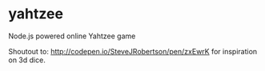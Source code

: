 # yahtzee
Node.js powered online Yahtzee game

Shoutout to: http://codepen.io/SteveJRobertson/pen/zxEwrK for inspiration on 3d dice.